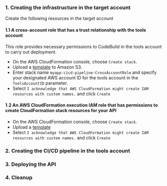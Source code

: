 ### 1. Creating the infrastructure in the target account
Create the following resources in the target account
#### 1.1 A cross-account role that has a trust relationship with the tools account
This role provides necessary permissions to CodeBuild in the tools account to carry out deployment.

- On the AWS CloudFormation console, choose `Create stack`.
- Upload a [template](https://github.com/awslabs/serverless-api-cross-account-cicd/blob/master/cloudformation/target-account/cf-CrossAccountRole.yml) to Amazon S3.
- Enter stack name `myapp-cicd-pipeline-CrossAccountRole` and specify your designated AWS account ID for the tools account in the `ToolsAccountID` parameter.
- Select `I acknowledge that AWS CloudFormation might create IAM resources with custom names.` and click `Create`
#### 1.2 An AWS CloudFormation execution IAM role that has permissions to create CloudFormation stack resources for your API
- On the AWS CloudFormation console, choose `Create stack`.
- Upload a [template](https://github.com/awslabs/serverless-api-cross-account-cicd/blob/master/cloudformation/target-account/cf-CloudFormationExecutionRole.yml)
- Select `I acknowledge that AWS CloudFormation might create IAM resources with custom names.` and click `Create`

### 2. Creating the CI/CD pipeline in the tools account

### 3. Deploying the API


### 4. Cleanup
